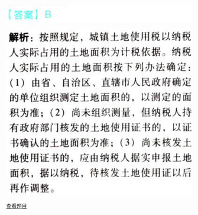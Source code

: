 ![](c37bdffa0ab65d893df5e709477db23f.png)

![](e2a59ccb4042ecf07d22470f1cc880ce.png)

[查看题目](../城镇土地使用税.本章真题.md#12-题目（单选）)

